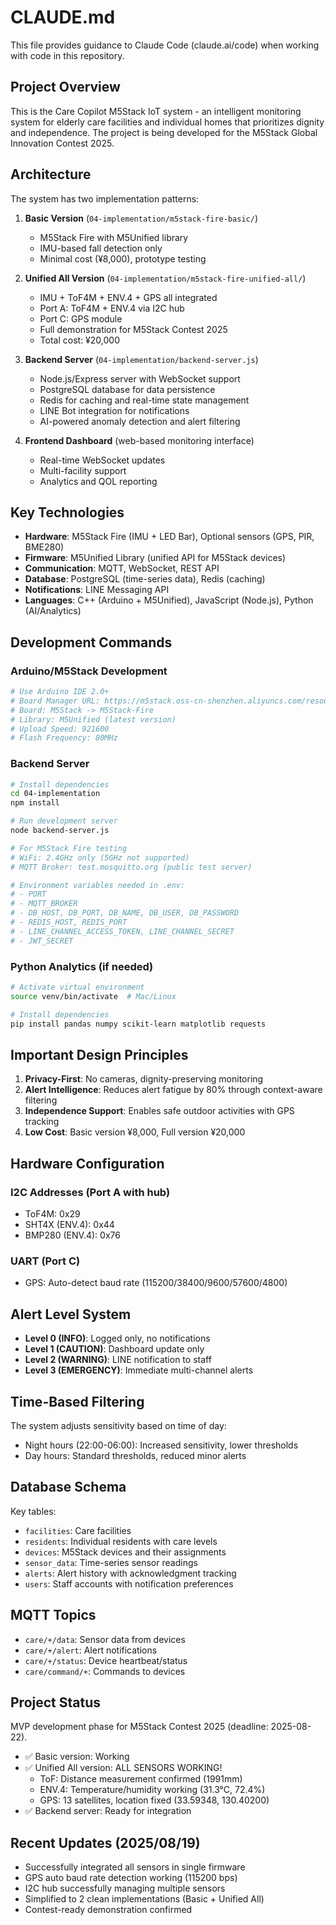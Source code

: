 # CLAUDE.md

This file provides guidance to Claude Code (claude.ai/code) when working with code in this repository.

## Project Overview

This is the Care Copilot M5Stack IoT system - an intelligent monitoring system for elderly care facilities and individual homes that prioritizes dignity and independence. The project is being developed for the M5Stack Global Innovation Contest 2025.

## Architecture

The system has two implementation patterns:

1. **Basic Version** (`04-implementation/m5stack-fire-basic/`)
   - M5Stack Fire with M5Unified library
   - IMU-based fall detection only
   - Minimal cost (¥8,000), prototype testing

2. **Unified All Version** (`04-implementation/m5stack-fire-unified-all/`)
   - IMU + ToF4M + ENV.4 + GPS all integrated
   - Port A: ToF4M + ENV.4 via I2C hub
   - Port C: GPS module
   - Full demonstration for M5Stack Contest 2025
   - Total cost: ¥20,000

2. **Backend Server** (`04-implementation/backend-server.js`)
   - Node.js/Express server with WebSocket support
   - PostgreSQL database for data persistence
   - Redis for caching and real-time state management
   - LINE Bot integration for notifications
   - AI-powered anomaly detection and alert filtering

3. **Frontend Dashboard** (web-based monitoring interface)
   - Real-time WebSocket updates
   - Multi-facility support
   - Analytics and QOL reporting

## Key Technologies

- **Hardware**: M5Stack Fire (IMU + LED Bar), Optional sensors (GPS, PIR, BME280)
- **Firmware**: M5Unified Library (unified API for M5Stack devices)
- **Communication**: MQTT, WebSocket, REST API
- **Database**: PostgreSQL (time-series data), Redis (caching)
- **Notifications**: LINE Messaging API
- **Languages**: C++ (Arduino + M5Unified), JavaScript (Node.js), Python (AI/Analytics)

## Development Commands

### Arduino/M5Stack Development
```bash
# Use Arduino IDE 2.0+
# Board Manager URL: https://m5stack.oss-cn-shenzhen.aliyuncs.com/resource/arduino/package_m5stack_index.json
# Board: M5Stack -> M5Stack-Fire
# Library: M5Unified (latest version)
# Upload Speed: 921600
# Flash Frequency: 80MHz
```

### Backend Server
```bash
# Install dependencies
cd 04-implementation
npm install

# Run development server
node backend-server.js

# For M5Stack Fire testing
# WiFi: 2.4GHz only (5GHz not supported)
# MQTT Broker: test.mosquitto.org (public test server)

# Environment variables needed in .env:
# - PORT
# - MQTT_BROKER
# - DB_HOST, DB_PORT, DB_NAME, DB_USER, DB_PASSWORD
# - REDIS_HOST, REDIS_PORT
# - LINE_CHANNEL_ACCESS_TOKEN, LINE_CHANNEL_SECRET
# - JWT_SECRET
```

### Python Analytics (if needed)
```bash
# Activate virtual environment
source venv/bin/activate  # Mac/Linux

# Install dependencies
pip install pandas numpy scikit-learn matplotlib requests
```

## Important Design Principles

1. **Privacy-First**: No cameras, dignity-preserving monitoring
2. **Alert Intelligence**: Reduces alert fatigue by 80% through context-aware filtering
3. **Independence Support**: Enables safe outdoor activities with GPS tracking
4. **Low Cost**: Basic version ¥8,000, Full version ¥20,000

## Hardware Configuration

### I2C Addresses (Port A with hub)
- ToF4M: 0x29
- SHT4X (ENV.4): 0x44
- BMP280 (ENV.4): 0x76

### UART (Port C)
- GPS: Auto-detect baud rate (115200/38400/9600/57600/4800)

## Alert Level System

- **Level 0 (INFO)**: Logged only, no notifications
- **Level 1 (CAUTION)**: Dashboard update only
- **Level 2 (WARNING)**: LINE notification to staff
- **Level 3 (EMERGENCY)**: Immediate multi-channel alerts

## Time-Based Filtering

The system adjusts sensitivity based on time of day:
- Night hours (22:00-06:00): Increased sensitivity, lower thresholds
- Day hours: Standard thresholds, reduced minor alerts

## Database Schema

Key tables:
- `facilities`: Care facilities
- `residents`: Individual residents with care levels
- `devices`: M5Stack devices and their assignments
- `sensor_data`: Time-series sensor readings
- `alerts`: Alert history with acknowledgment tracking
- `users`: Staff accounts with notification preferences

## MQTT Topics

- `care/+/data`: Sensor data from devices
- `care/+/alert`: Alert notifications
- `care/+/status`: Device heartbeat/status
- `care/command/+`: Commands to devices

## Project Status

MVP development phase for M5Stack Contest 2025 (deadline: 2025-08-22).
- ✅ Basic version: Working
- ✅ Unified All version: ALL SENSORS WORKING!
  - ToF: Distance measurement confirmed (1991mm)
  - ENV.4: Temperature/humidity working (31.3°C, 72.4%)
  - GPS: 13 satellites, location fixed (33.59348, 130.40200)
- ✅ Backend server: Ready for integration

## Recent Updates (2025/08/19)

- Successfully integrated all sensors in single firmware
- GPS auto baud rate detection working (115200 bps)
- I2C hub successfully managing multiple sensors
- Simplified to 2 clean implementations (Basic + Unified All)
- Contest-ready demonstration confirmed